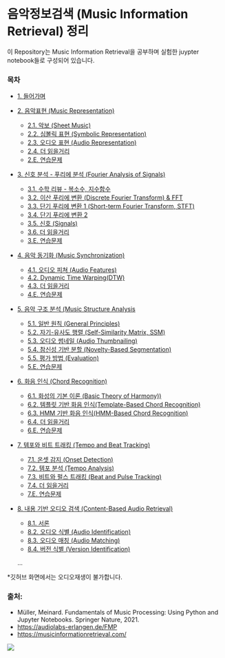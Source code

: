 # 음악정보검색 (Music Information Retrieval) 정리

이 Repository는 Music Information Retrieval을 공부하며 실험한 juypter notebook들로 구성되어 있습니다.

### 목차
- [1. 들어가며](https://github.com/jo-cho/mir/blob/main/Notebooks/1.%20Introduction/01.Introduction.ipynb)
- [2. 음악표현 (Music Representation)](https://github.com/jo-cho/mir/tree/main/Notebooks/2.%20Music%20Representation)
  - [2.1. 악보 (Sheet Music)](https://github.com/jo-cho/mir/blob/main/Notebooks/2.%20Music%20Representation/2.1.Sheet_Music.ipynb)
  - [2.2. 심볼릭 표현 (Symbolic Representation)](https://github.com/jo-cho/mir/blob/main/Notebooks/2.%20Music%20Representation/2.2.Symbolic_Representation.ipynb)
  - [2.3. 오디오 표현 (Audio Representation)](https://github.com/jo-cho/mir/blob/main/Notebooks/2.%20Music%20Representation/2.3.Audio_Representation.ipynb)
  - [2.4. 더 읽을거리](https://github.com/jo-cho/mir/blob/main/Notebooks/2.%20Music%20Representation/2.4.Further_Readings.ipynb)
  - [2.E. 연습문제](https://github.com/jo-cho/mir/blob/main/Notebooks/2.%20Music%20Representation/2.E.Exercises.ipynb)
- [3. 신호 분석 - 푸리에 분석 (Fourier Analysis of Signals)](https://github.com/jo-cho/mir/tree/main/Notebooks/3.%20Fourier%20Analysis%20of%20Signals)
  - [3.1. 수학 리뷰 - 복소수, 지수함수](https://github.com/jo-cho/mir/blob/main/Notebooks/3.%20Fourier%20Analysis%20of%20Signals/3.1.Math_Review.ipynb)
  - [3.2. 이산 푸리에 변환 (Discrete Fourier Transform) & FFT](https://github.com/jo-cho/mir/blob/main/Notebooks/3.%20Fourier%20Analysis%20of%20Signals/3.2.Discrete_Fourier_Transform.ipynb)
  - [3.3. 단기 푸리에 변환 1 (Short-term Fourier Transform, STFT)](https://github.com/jo-cho/mir/blob/main/Notebooks/3.%20Fourier%20Analysis%20of%20Signals/3.3.Short-term_Fourier_Transform_1.ipynb)
  - [3.4. 단기 푸리에 변환 2](https://github.com/jo-cho/mir/blob/main/Notebooks/3.%20Fourier%20Analysis%20of%20Signals/3.4.Short-term_Fourier_Transform_2.ipynb)
  - [3.5. 신호 (Signals)](https://github.com/jo-cho/mir/blob/main/Notebooks/3.%20Fourier%20Analysis%20of%20Signals/3.5.Signals.ipynb)
  - [3.6. 더 읽을거리](https://github.com/jo-cho/mir/blob/main/Notebooks/3.%20Fourier%20Analysis%20of%20Signals/3.6.Further_Readings.ipynb)
  - [3.E. 연습문제](https://github.com/jo-cho/mir/blob/main/Notebooks/3.%20Fourier%20Analysis%20of%20Signals/3.E.Exercises.ipynb)
- [4. 음악 동기화 (Music Synchronization)](https://github.com/jo-cho/mir/tree/main/Notebooks/4.%20Music%20Synchronization)
  - [4.1. 오디오 피쳐 (Audio Features)](https://github.com/jo-cho/mir/blob/main/Notebooks/4.%20Music%20Synchronization/4.1.Audio_Features.ipynb)
  - [4.2. Dynamic Time Warping(DTW)](https://github.com/jo-cho/mir/blob/main/Notebooks/4.%20Music%20Synchronization/4.2.Dynamic_Time_Warping.ipynb)
  - [4.3. 더 읽을거리](https://github.com/jo-cho/mir/blob/main/Notebooks/4.%20Music%20Synchronization/4.3.Further_Readings.ipynb)
  - [4.E. 연습문제](https://github.com/jo-cho/mir/blob/main/Notebooks/4.%20Music%20Synchronization/4.E.Exercises.ipynb)
- [5. 음악 구조 분석 (Music Structure Analysis](https://github.com/jo-cho/mir/tree/main/Notebooks/5.%20Music%20Structure%20Analysis)
  - [5.1. 일반 원칙 (General Principles)](https://github.com/jo-cho/mir/blob/main/Notebooks/5.%20Music%20Structure%20Analysis/5.1.General_Principles.ipynb)
  - [5.2. 자기-유사도 행렬 (Self-Similarity Matrix, SSM)](https://github.com/jo-cho/mir/blob/main/Notebooks/5.%20Music%20Structure%20Analysis/5.2.Self_Similarity_Matrix.ipynb)
  - [5.3. 오디오 썸네일 (Audio Thumbnailing)](https://github.com/jo-cho/mir/blob/main/Notebooks/5.%20Music%20Structure%20Analysis/5.3.Audio_Thumbnail.ipynb)
  - [5.4. 참신성 기반 분할 (Novelty-Based Segmentation)](https://github.com/jo-cho/mir/blob/main/Notebooks/5.%20Music%20Structure%20Analysis/5.4.Novelty-Based_Segmentation.ipynb)
  - [5.5. 평가 방법 (Evaluation)](https://github.com/jo-cho/mir/blob/main/Notebooks/5.%20Music%20Structure%20Analysis/5.5.Evaluation.ipynb)
  - [5.E. 연습문제](https://github.com/jo-cho/mir/blob/main/Notebooks/5.%20Music%20Structure%20Analysis/5.E.Exercises.ipynb)
- [6. 화음 인식 (Chord Recognition)](https://github.com/jo-cho/mir/tree/main/Notebooks/6.%20Chord%20Recognition)
  - [6.1. 화성의 기본 이론 (Basic Theory of Harmony))](https://github.com/jo-cho/mir/blob/main/Notebooks/6.%20Chord%20Recognition/6.1.Basic_Theory_of_Harmony.ipynb)
  - [6.2. 템플릿 기반 화음 인식(Template-Based Chord Recognition)](https://github.com/jo-cho/mir/blob/main/Notebooks/6.%20Chord%20Recognition/6.2.Template-Based_Chord_Recognition.ipynb)
  - [6.3. HMM 기반 화음 인식(HMM-Based Chord Recognition)](https://github.com/jo-cho/mir/blob/main/Notebooks/6.%20Chord%20Recognition/6.3.HMM-Based_Chord_Recognition.ipynb)
  - [6.4. 더 읽을거리](https://github.com/jo-cho/mir/blob/main/Notebooks/6.%20Chord%20Recognition/6.4.Further_Readings.ipynb)
  - [6.E. 연습문제](https://github.com/jo-cho/mir/blob/main/Notebooks/6.%20Chord%20Recognition/6.E.Exercises.ipynb)
- [7. 템포와 비트 트래킹 (Tempo and Beat Tracking)](https://github.com/jo-cho/mir/tree/main/Notebooks/7.%20Tempo%20and%20Beat%20Tracking)
  - [7.1. 온셋 감지 (Onset Detection)](https://github.com/jo-cho/mir/blob/main/Notebooks/7.%20Tempo%20and%20Beat%20Tracking/7.1.Onset_Detection.ipynb)
  - [7.2. 템포 분석 (Tempo Analysis)](https://github.com/jo-cho/mir/blob/main/Notebooks/7.%20Tempo%20and%20Beat%20Tracking/7.2.Tempo_Analysis.ipynb)
  - [7.3. 비트와 펄스 트래킹 (Beat and Pulse Tracking)](https://github.com/jo-cho/mir/blob/main/Notebooks/7.%20Tempo%20and%20Beat%20Tracking/7.3.Beat_and_Pulse_Tracking.ipynb)
  - [7.4. 더 읽을거리](https://github.com/jo-cho/mir/blob/main/Notebooks/7.%20Tempo%20and%20Beat%20Tracking/7.4.Further_Readings.ipynb)
  - [7.E. 연습문제](https://github.com/jo-cho/mir/blob/main/Notebooks/7.%20Tempo%20and%20Beat%20Tracking/7.E.Exercises.ipynb)
- [8. 내용 기반 오디오 검색 (Content-Based Audio Retrieval)](https://github.com/jo-cho/mir/tree/main/Notebooks/8.%20Content-Based%20Audio%20Retrieval)
  - [8.1. 서론](https://github.com/jo-cho/mir/blob/main/Notebooks/8.%20Content-Based%20Audio%20Retrieval/8.1.Introduction.ipynb)
  - [8.2. 오디오 식별 (Audio Identification)](https://github.com/jo-cho/mir/blob/main/Notebooks/8.%20Content-Based%20Audio%20Retrieval/8.2.Audio_Identification.ipynb)
  - [8.3. 오디오 매칭 (Audio Matching)](https://github.com/jo-cho/mir/blob/main/Notebooks/8.%20Content-Based%20Audio%20Retrieval/8.3.Audio_Matching.ipynb)
  - [8.4. 버전 식별 (Version Identification)](https://github.com/jo-cho/mir/blob/main/Notebooks/8.%20Content-Based%20Audio%20Retrieval/8.4.Version_Identification.ipynb)
  
  ...
  

*깃허브 화면에서는 오디오재생이 불가합니다.

### 출처:
- Müller, Meinard. Fundamentals of Music Processing: Using Python and Jupyter Notebooks. Springer Nature, 2021.
- https://audiolabs-erlangen.de/FMP
- https://musicinformationretrieval.com/

<img src="https://images-na.ssl-images-amazon.com/images/I/51q5YtafVsL.jpg">
